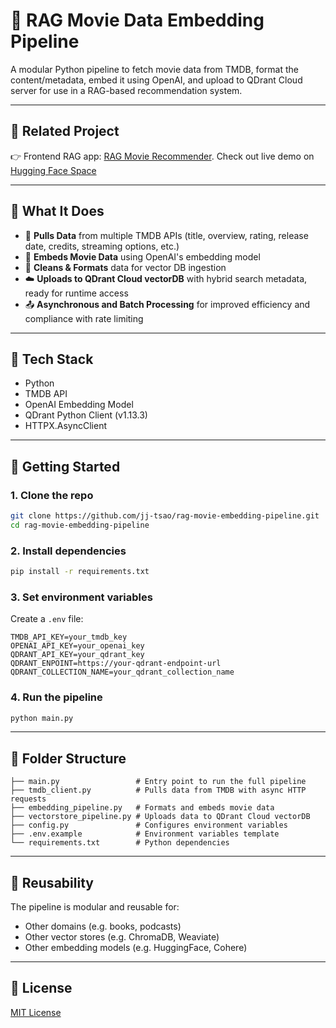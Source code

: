 # 🎥 RAG Movie Data Embedding Pipeline 

A modular Python pipeline to fetch movie data from TMDB, format the content/metadata, embed it using OpenAI, and upload to QDrant Cloud server for use in a RAG-based recommendation system.

---

## 🔗 Related Project

👉 Frontend RAG app: [RAG Movie Recommender](https://github.com/jj-tsao/rag-movie-recommender-app). Check out live demo on [Hugging Face Space](https://huggingface.co/spaces/JJTsao/RAG_Movie_Recommendation_Assistant)

---

## 🧬 What It Does

- 🔄 **Pulls Data** from multiple TMDB APIs (title, overview, rating, release date, credits, streaming options, etc.)
- 🧠 **Embeds Movie Data** using OpenAI's embedding model
- 🧹 **Cleans & Formats** data for vector DB ingestion
- ☁️ **Uploads to QDrant Cloud vectorDB** with hybrid search metadata, ready for runtime access
- 📤 **Asynchronous and Batch Processing** for improved efficiency and compliance with rate limiting

---

## 🔧 Tech Stack

- Python
- TMDB API
- OpenAI Embedding Model
- QDrant Python Client (v1.13.3)
- HTTPX.AsyncClient

---

## 🚀 Getting Started

### 1. Clone the repo

```bash
git clone https://github.com/jj-tsao/rag-movie-embedding-pipeline.git
cd rag-movie-embedding-pipeline
```

### 2. Install dependencies

```bash
pip install -r requirements.txt
```

### 3. Set environment variables

Create a `.env` file:
```
TMDB_API_KEY=your_tmdb_key
OPENAI_API_KEY=your_openai_key
QDRANT_API_KEY=your_qdrant_key
QDRANT_ENPOINT=https://your-qdrant-endpoint-url
QDRANT_COLLECTION_NAME=your_qdrant_collection_name
```

### 4. Run the pipeline

```bash
python main.py
```

---

## 📂 Folder Structure

```
├── main.py                 # Entry point to run the full pipeline
├── tmdb_client.py          # Pulls data from TMDB with async HTTP requests
├── embedding_pipeline.py   # Formats and embeds movie data
├── vectorstore_pipeline.py # Uploads data to QDrant Cloud vectorDB
├── config.py               # Configures environment variables
├── .env.example            # Environment variables template
└── requirements.txt        # Python dependencies
```

---

## 🔁 Reusability

The pipeline is modular and reusable for:
- Other domains (e.g. books, podcasts)
- Other vector stores (e.g. ChromaDB, Weaviate)
- Other embedding models (e.g. HuggingFace, Cohere)

---

## 📄 License

[MIT License](LICENSE)